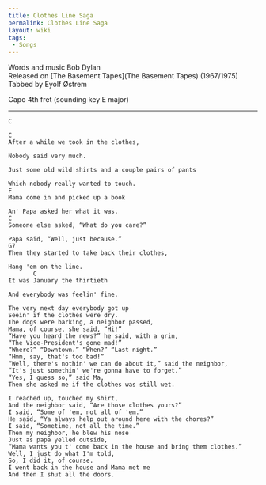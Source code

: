 ```yaml
---
title: Clothes Line Saga
permalink: Clothes Line Saga
layout: wiki
tags:
 - Songs
---
```


Words and music Bob Dylan  
Released on [The Basement Tapes](The Basement Tapes)
(1967/1975)  
Tabbed by Eyolf Østrem

Capo 4th fret (sounding key E major)

* * * * *

    C

    C
    After a while we took in the clothes,

    Nobody said very much.

    Just some old wild shirts and a couple pairs of pants

    Which nobody really wanted to touch.
    F
    Mama come in and picked up a book

    An' Papa asked her what it was.
    C
    Someone else asked, “What do you care?”

    Papa said, “Well, just because.”
    G7
    Then they started to take back their clothes,

    Hang 'em on the line.
           C
    It was January the thirtieth

    And everybody was feelin' fine.

    The very next day everybody got up
    Seein' if the clothes were dry.
    The dogs were barking, a neighbor passed,
    Mama, of course, she said, “Hi!”
    “Have you heard the news?” he said, with a grin,
    “The Vice-President's gone mad!”
    “Where?” “Downtown.” “When?” “Last night.”
    “Hmm, say, that's too bad!”
    “Well, there's nothin' we can do about it,” said the neighbor,
    “It's just somethin' we're gonna have to forget.”
    “Yes, I guess so,” said Ma,
    Then she asked me if the clothes was still wet.

    I reached up, touched my shirt,
    And the neighbor said, “Are those clothes yours?”
    I said, “Some of 'em, not all of 'em.”
    He said, “Ya always help out around here with the chores?”
    I said, “Sometime, not all the time.”
    Then my neighbor, he blew his nose
    Just as papa yelled outside,
    “Mama wants you t' come back in the house and bring them clothes.”
    Well, I just do what I'm told,
    So, I did it, of course.
    I went back in the house and Mama met me
    And then I shut all the doors.
